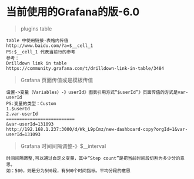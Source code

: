 # 当前使用的Grafana的版-6.0

> plugins table
```
table 中使用链接-表格内传值
http://www.baidu.com/?a=$__cell_1
PS:$__cell_1 代表当前行的参考
参考：
Drilldown link in table
https://community.grafana.com/t/drilldown-link-in-table/3484
```
> Grafana 页面传值或是模板传值
```
设置->变量（Variables）-》userId》图表引用方式“$userId”》页面传值的方式是var-userId
PS:变量的类型：Custom
1.$userId
2.var-userId
==========================
&var-userId=131093
http://192.168.1.237:3000/d/Wk_L9pCmz/new-dashboard-copy?orgId=1&var-userId=131093
```
> Grafana 时间间隔调整-》$__interval
```
时间间隔调整,可以通过自定义变量，其中“Step count”是把当前时间段切割为多少分的意思。
如：500，则是分为500段，有500个时间指标。平均分段的意思
``` 